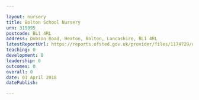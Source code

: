 ```yaml
---

layout: nursery
title: Bolton School Nursery
urn: 315995
postcode: BL1 4RL
address: Dobson Road, Heaton, Bolton, Lancashire, BL1 4RL
latestReportUrl: https://reports.ofsted.gov.uk/provider/files/1174729/urn/315995.pdf
teaching: 0
development: 0
leadership: 0
outcomes: 0
overall: 0
date: 01 April 2018 
datePublish: 

---
```

